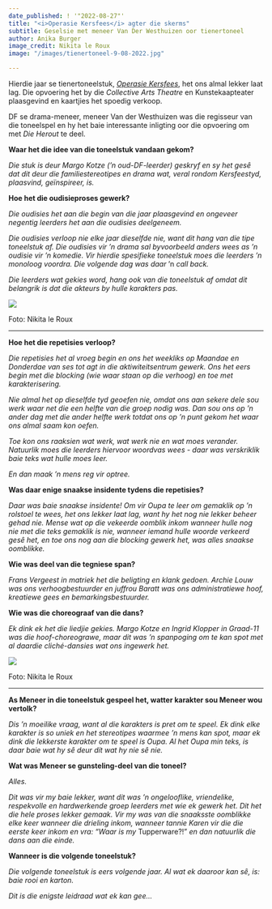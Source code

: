 ```yaml
---
date_published: ! '"2022-08-27"'
title: "<i>Operasie Kersfees</i> agter die skerms"
subtitle: Geselsie met meneer Van Der Westhuizen oor tienertoneel
author: Anika Burger
image_credit: Nikita le Roux
image: "/images/tienertoneel-9-08-2022.jpg"

---
```

Hierdie jaar se tienertoneelstuk, [_Operasie Kersfees_](/artikel/i-operasie-kersfees-i-verloop-vlot-by-tienertoneel "<i>Operasie Kersfees</i> verloop vlot by tienertoneel"), het ons almal lekker laat lag. Die opvoering het by die _Collective Arts_ _Theatre_ en Kunstekaapteater plaasgevind en kaartjies het spoedig verkoop.

DF se drama-meneer, meneer Van der Westhuizen was die regisseur van die toneelspel en hy het baie interessante inligting oor die opvoering om met _Die_ _Herout_ te deel.

**Waar het die idee van die toneelstuk vandaan gekom?**

_Die stuk is deur Margo Kotze (’n oud-DF-leerder) geskryf en sy het gesȇ dat dit deur die familiestereotipes en drama wat, veral rondom Kersfeestyd, plaasvind, geïnspireer, is._

**Hoe het die oudisieproses gewerk?**

_Die oudisies het aan die begin van die jaar plaasgevind en ongeveer negentig leerders het aan die oudisies deelgeneem._

_Die oudisies verloop nie elke jaar dieselfde nie, want dit hang van die tipe toneelstuk af. Die oudisies vir ’n drama sal byvoorbeeld anders wees as ’n oudisie vir ’n komedie. Vir hierdie spesifieke toneelstuk moes die leerders ’n monoloog voordra. Die volgende dag was daar_ ’n _call back._

_Die leerders wat gekies word, hang ook van die toneelstuk af omdat dit belangrik is dat die akteurs by hulle karakters pas._

![](/images/tienertoneel-1-08-2022.jpg)

Foto: Nikita le Roux

***

**Hoe het die repetisies verloop?**

_Die repetisies het al vroeg begin en ons het weekliks op Maandae en Donderdae van ses tot agt in die aktiwiteitsentrum gewerk. Ons het eers begin met die blocking (wie waar staan op die verhoog) en toe met karakterisering._

_Nie almal het op dieselfde tyd geoefen nie, omdat ons aan sekere dele sou werk waar net die een helfte van die groep nodig was. Dan sou ons op ’n ander dag met die ander helfte werk totdat ons op ’n punt gekom het waar ons almal saam kon oefen._

_Toe kon ons raaksien wat werk, wat werk nie en wat moes verander. Natuurlik moes die leerders hiervoor woordvas wees - daar was verskriklik baie teks wat hulle moes leer._

_En dan maak ’n mens reg vir optree._

**Was daar enige snaakse insidente tydens die repetisies?**

_Daar was baie snaakse insidente! Om vir Oupa te leer om gemaklik op ’n rolstoel te wees, het ons lekker laat lag, want hy het nog nie lekker beheer gehad nie. Mense wat op die vekeerde oomblik inkom wanneer hulle nog nie met die teks gemaklik is nie, wanneer iemand hulle woorde verkeerd gesȇ het, en toe ons nog aan die blocking gewerk het, was alles snaakse oomblikke._

**Wie was deel van die tegniese span?**

_Frans Vergeest in matriek het die beligting en klank gedoen. Archie Louw was ons verhoogbestuurder en juffrou Baratt was ons administratiewe hoof, kreatiewe gees en bemarkingsbestuurder._

**Wie was die choreograaf van die dans?**

_Ek dink ek het die liedjie gekies. Margo Kotze en Ingrid Klopper in Graad-11 was die hoof-choreograwe, maar dit was ’n spanpoging om te kan spot met al daardie cliché-dansies wat ons ingewerk het._

![](/images/tienertoneel-2-08-2022.jpg)

Foto: Nikita le Roux

***

**As Meneer in die toneelstuk gespeel het, watter karakter sou Meneer wou vertolk?**

_Dis ’n moeilike vraag, want al die karakters is pret om te speel. Ek dink elke karakter is so uniek en het stereotipes waarmee ’n mens kan spot, maar ek dink die lekkerste karakter om te speel is Oupa. Al het Oupa min teks, is daar baie wat hy sȇ deur dít wat hy nie sȇ nie._

**Wat was Meneer se gunsteling-deel van die toneel?**

_Alles._

_Dit was vir my baie lekker, want dit was ’n ongelooflike, vriendelike, respekvolle en hardwerkende groep leerders met wie ek gewerk het. Dit het die hele proses lekker gemaak. Vir my was van die snaaksste oomblikke elke keer wanneer die drieling inkom, wanneer tannie Karen vir die die eerste keer inkom en vra: “Waar is my_ Tupperware?!” _en dan natuurlik die dans aan die einde._

**Wanneer is die volgende toneelstuk?**

_Die volgende toneelstuk is eers volgende jaar. Al wat ek daaroor kan sȇ, is: baie rooi en karton._

_Dit is die enigste leidraad wat ek kan gee..._
